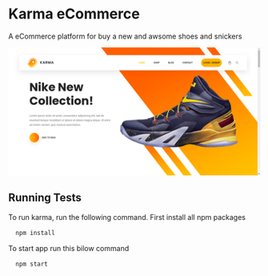 
# Karma eCommerce

A eCommerce platform for buy a new and awsome shoes and snickers




![App Screenshot](https://github.com/robin-UI/e-Commerce_Project/blob/main/karmaeCommerce.png?raw=true)


## Running Tests

To run karma, run the following command.
First install all npm packages

```bash
  npm install
```
To start app run this bilow command
```bash
  npm start
```

